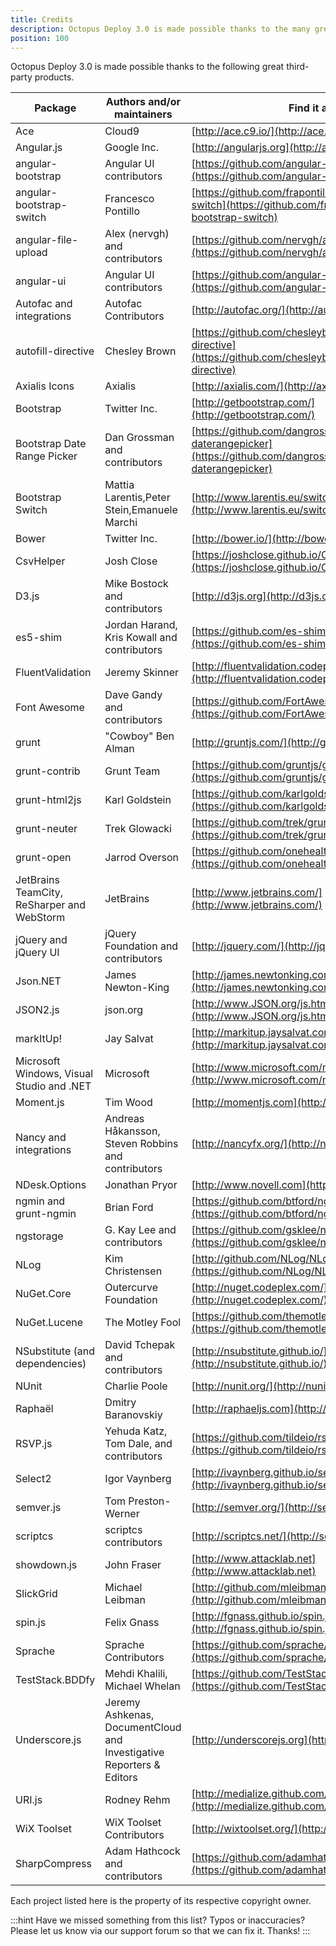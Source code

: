 ```yaml
---
title: Credits
description: Octopus Deploy 3.0 is made possible thanks to the many great third-party products.
position: 100
---
```


Octopus Deploy 3.0 is made possible thanks to the following great third-party products.

| Package                                  | Authors and/or maintainers               | Find it at...                            |
| ---------------------------------------- | ---------------------------------------- | ---------------------------------------- |
| Ace                                      | Cloud9                                   | [http://ace.c9.io/](http://ace.c9.io/)   |
| Angular.js                               | Google Inc.                              | [http://angularjs.org](http://angularjs.org/) |
| angular-bootstrap                        | Angular UI contributors                  | [https://github.com/angular-ui/bootstrap](https://github.com/angular-ui/bootstrap) |
| angular-bootstrap-switch                 | Francesco Pontillo                       | [https://github.com/frapontillo/angular-bootstrap-switch](https://github.com/frapontillo/angular-bootstrap-switch) |
| angular-file-upload                      | Alex (nervgh) and contributors           | [https://github.com/nervgh/angular-file-upload](https://github.com/nervgh/angular-file-upload) |
| angular-ui                               | Angular UI contributors                  | [https://github.com/angular-ui](https://github.com/angular-ui) |
| Autofac and integrations                 | Autofac Contributors                     | [http://autofac.org/](http://autofac.org/) |
| autofill-directive                       | Chesley Brown                            | [https://github.com/chesleybrown/autofill-directive](https://github.com/chesleybrown/autofill-directive) |
| Axialis Icons                            | Axialis                                  | [http://axialis.com/](http://axialis.com/) |
| Bootstrap                                | Twitter Inc.                             | [http://getbootstrap.com/](http://getbootstrap.com/) |
| Bootstrap Date Range Picker              | Dan Grossman and contributors            | [https://github.com/dangrossman/bootstrap-daterangepicker](https://github.com/dangrossman/bootstrap-daterangepicker) |
| Bootstrap Switch                         | Mattia Larentis,Peter Stein,Emanuele Marchi | [http://www.larentis.eu/switch/](http://www.larentis.eu/switch/) |
| Bower                                    | Twitter Inc.                             | [http://bower.io/](http://bower.io/)     |
| CsvHelper                                | Josh Close                               | [https://joshclose.github.io/CsvHelper/](https://joshclose.github.io/CsvHelper/) |
| D3.js                                    | Mike Bostock and contributors            | [http://d3js.org](http://d3js.org)/      |
| es5-shim                                 | Jordan Harand, Kris Kowall and contributors | [https://github.com/es-shims/es5-shim](https://github.com/es-shims/es5-shim) |
| FluentValidation                         | Jeremy Skinner                           | [http://fluentvalidation.codeplex.com/](http://fluentvalidation.codeplex.com/) |
| Font Awesome                             | Dave Gandy and contributors              | [https://github.com/FortAwesome/Font-Awesome](https://github.com/FortAwesome/Font-Awesome) |
| grunt                                    | "Cowboy" Ben Alman                       | [http://gruntjs.com/](http://gruntjs.com/) |
| grunt-contrib                            | Grunt Team                               | [https://github.com/gruntjs/grunt-contrib-clean](https://github.com/gruntjs/grunt-contrib-clean) |
| grunt-html2js                            | Karl Goldstein                           | [https://github.com/karlgoldstein/grunt-html2js](https://github.com/karlgoldstein/grunt-html2js) |
| grunt-neuter                             | Trek Glowacki                            | [https://github.com/trek/grunt-neuter](https://github.com/trek/grunt-neuter) |
| grunt-open                               | Jarrod Overson                           | [https://github.com/onehealth/grunt-open](https://github.com/onehealth/grunt-open) |
| JetBrains TeamCity,  ReSharper and WebStorm | JetBrains                                | [http://www.jetbrains.com/](http://www.jetbrains.com/) |
| jQuery and jQuery UI                     | jQuery Foundation and contributors       | [http://jquery.com/](http://jquery.com/) |
| Json.NET                                 | James Newton-King                        | [http://james.newtonking.com/json](http://james.newtonking.com/json) |
| JSON2.js                                 | json.org                                 | [http://www.JSON.org/js.html](http://www.JSON.org/js.html) |
| markItUp!                                | Jay Salvat                               | [http://markitup.jaysalvat.com/](http://markitup.jaysalvat.com/) |
| Microsoft Windows, Visual Studio and .NET | Microsoft                                | [http://www.microsoft.com/net](http://www.microsoft.com/net) |
| Moment.js                                | Tim Wood                                 | [http://momentjs.com](http://momentjs.com) |
| Nancy and integrations                   | Andreas Håkansson, Steven Robbins and contributors | [http://nancyfx.org/](http://nancyfx.org/) |
| NDesk.Options                            | Jonathan Pryor                           | [http://www.novell.com](http://www.novell.com/) |
| ngmin and grunt-ngmin                    | Brian Ford                               | [https://github.com/btford/ngmin](https://github.com/btford/ngmin) |
| ngstorage                                | G. Kay Lee and contributors              | [https://github.com/gsklee/ngStorage](https://github.com/gsklee/ngStorage) |
| NLog                                     | Kim Christensen                          | [http://github.com/NLog/NLog/](https://github.com/NLog/NLog/) |
| NuGet.Core                               | Outercurve Foundation                    | [http://nuget.codeplex.com/](http://nuget.codeplex.com/) |
| NuGet.Lucene                             | The Motley Fool                          | [https://github.com/themotleyfool/NuGet.Lucene](https://github.com/themotleyfool/NuGet.Lucene) |
| NSubstitute (and dependencies)           | David Tchepak and contributors           | [http://nsubstitute.github.io/](http://nsubstitute.github.io/) |
| NUnit                                    | Charlie Poole                            | [http://nunit.org/](http://nunit.org/)   |
| Raphaël                                  | Dmitry Baranovskiy                       | [http://raphaeljs.com](http://raphaeljs.com/) |
| RSVP.js                                  | Yehuda Katz, Tom Dale, and contributors  | [https://github.com/tildeio/rsvp.js](https://github.com/tildeio/rsvp.js) |
| Select2                                  | Igor Vaynberg                            | [http://ivaynberg.github.io/select2/](http://ivaynberg.github.io/select2/) |
| semver.js                                | Tom Preston-Werner                       | [http://semver.org/](http://semver.org/) |
| scriptcs                                 | scriptcs contributors                    | [http://scriptcs.net/](http://scriptcs.net/) |
| showdown.js                              | John Fraser                              | [http://www.attacklab.net](http://www.attacklab.net) |
| SlickGrid                                | Michael Leibman                          | [http://github.com/mleibman/slickgrid](http://github.com/mleibman/slickgrid) |
| spin.js                                  | Felix Gnass                              | [http://fgnass.github.io/spin.js/](http://fgnass.github.io/spin.js/) |
| Sprache                                  | Sprache Contributors                     | [https://github.com/sprache/sprache](https://github.com/sprache/sprache) |
| TestStack.BDDfy                          | Mehdi Khalili, Michael Whelan            | [https://github.com/TestStack/TestStack.BDDfy](https://github.com/TestStack/TestStack.BDDfy) |
| Underscore.js                            | Jeremy Ashkenas, DocumentCloud and Investigative Reporters & Editors | [http://underscorejs.org](http://underscorejs.org) |
| URI.js                                   | Rodney Rehm                              | [http://medialize.github.com/URI.js/](http://medialize.github.com/URI.js/) |
| WiX Toolset                              | WiX Toolset Contributors                 | [http://wixtoolset.org/](http://wixtoolset.org/) |
| SharpCompress                            | Adam Hathcock and contributors           | [https://github.com/adamhathcock/sharpcompress](https://github.com/adamhathcock/sharpcompress) |

Each project listed here is the property of its respective copyright owner.

:::hint
Have we missed something from this list? Typos or inaccuracies? Please let us know via our support forum so that we can fix it. Thanks!
:::
